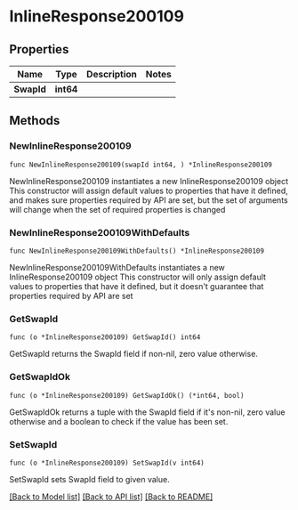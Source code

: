 # InlineResponse200109

## Properties

Name | Type | Description | Notes
------------ | ------------- | ------------- | -------------
**SwapId** | **int64** |  | 

## Methods

### NewInlineResponse200109

`func NewInlineResponse200109(swapId int64, ) *InlineResponse200109`

NewInlineResponse200109 instantiates a new InlineResponse200109 object
This constructor will assign default values to properties that have it defined,
and makes sure properties required by API are set, but the set of arguments
will change when the set of required properties is changed

### NewInlineResponse200109WithDefaults

`func NewInlineResponse200109WithDefaults() *InlineResponse200109`

NewInlineResponse200109WithDefaults instantiates a new InlineResponse200109 object
This constructor will only assign default values to properties that have it defined,
but it doesn't guarantee that properties required by API are set

### GetSwapId

`func (o *InlineResponse200109) GetSwapId() int64`

GetSwapId returns the SwapId field if non-nil, zero value otherwise.

### GetSwapIdOk

`func (o *InlineResponse200109) GetSwapIdOk() (*int64, bool)`

GetSwapIdOk returns a tuple with the SwapId field if it's non-nil, zero value otherwise
and a boolean to check if the value has been set.

### SetSwapId

`func (o *InlineResponse200109) SetSwapId(v int64)`

SetSwapId sets SwapId field to given value.



[[Back to Model list]](../README.md#documentation-for-models) [[Back to API list]](../README.md#documentation-for-api-endpoints) [[Back to README]](../README.md)


